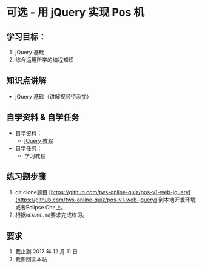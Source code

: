 # 可选 - 用 jQuery 实现 Pos 机

## 学习目标：

1. jQuery 基础
2. 综合运用所学的编程知识

## 知识点讲解

- jQuery 基础（讲解视频待添加）

## 自学资料 & 自学任务

- 自学资料：
  - [jQuery 教程](http://www.w3school.com.cn/jquery/index.asp)
- 自学任务：
  - 学习教程

## 练习题步骤

1. git clone题目 [https://github.com/tws-online-quiz/pos-v1-web-jquery](https://github.com/tws-online-quiz/pos-v1-web-jquery) 到本地开发环境或者Eclipse Che上。
2. 根据`README.md`要求完成练习。

## 要求

1. 截止到 2017 年 12 月 11 日
2. 截图回复本帖

